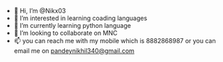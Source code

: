 - 👋 Hi, I’m @Nikx03
- 👀 I’m interested in learning coading languages
- 🌱 I’m currently learning python language
- 💞️ I’m looking to collaborate on MNC
- 📫 you can reach me with my mobile which is 8882868987 or you can email me on pandeynikhil340@gmail.com

<!---
Nikx03/Nikx03 is a ✨ special ✨ repository because its `README.md` (this file) appears on your GitHub profile.
You can click the Preview link to take a look at your changes.
--->
